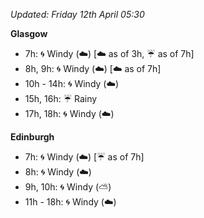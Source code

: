 *Updated: Friday 12th April 05:30*

**Glasgow**

* 7h: :cyclone: Windy (:cloud:) [:cloud: as of 3h, :umbrella: as of 7h]
* 8h, 9h: :cyclone: Windy (:cloud:) [:cloud: as of 7h]
* 10h - 14h: :cyclone: Windy (:cloud:)
* 15h, 16h: :umbrella: Rainy
* 17h, 18h: :cyclone: Windy (:cloud:)

**Edinburgh**

* 7h: :cyclone: Windy (:cloud:) [:umbrella: as of 7h]
* 8h: :cyclone: Windy (:cloud:)
* 9h, 10h: :cyclone: Windy (:partly_sunny:)
* 11h - 18h: :cyclone: Windy (:cloud:)
